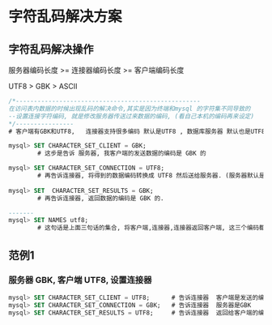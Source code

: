 # 字符乱码解决方案

## 字符乱码解决操作

服务器编码长度   &gt;=  连接器编码长度  &gt;=  客户端编码长度

UTF8 &gt;  GBK &gt;  ASCII  

```sql
/*---------------------------------------------------
在访问表内数据的时候出现乱码的解决命令,其实是因为终端和mysql 的字符集不同导致的
--设置连接字符编码, 就是修改服务器传送过来数据的编码, (看自己本机的编码再来设定)
*/----------------
# 客户端有GBK和UTF8,   连接器支持很多编码 默认是UTF8 , 数据库服务器 默认也是UTF8

mysql> SET CHARACTER_SET_CLIENT = GBK;   
        # 这步是告诉 服务器, 我客户端的发送数据的编码是 GBK 的

mysql> SET CHARACTER_SET_CONNECTION = UTF8;
        # 再告诉连接器, 将得到的数据编码转换成 UTF8 然后送给服务器. (服务器默认是UTF8)
        
mysql> SET  CHARACTER_SET_RESULTS = GBK;
        # 再告诉连接器, 返回数据的编码是 GBK 的.

-------
mysql> SET NAMES utf8;
        # 这句话是上面三句话的集合, 将客户端,连接器,连接器返回客户端, 这三个编码都改成UTF8
```



## 范例1 

### 服务器 GBK,  客户端 UTF8, 设置连接器

```sql
mysql> SET CHARACTER_SET_CLIENT = UTF8;      # 告诉连接器  客户端是发送的编码是 UTF8
mysql> SET CHARACTER_SET_CONNECTION = GBK;   # 告诉连接器  服务器是GBK
mysql> SET CHARACTER_SET_RESULTS = UTF8;     # 告诉连接器  返回给客户端的编码是 UTF8
```











